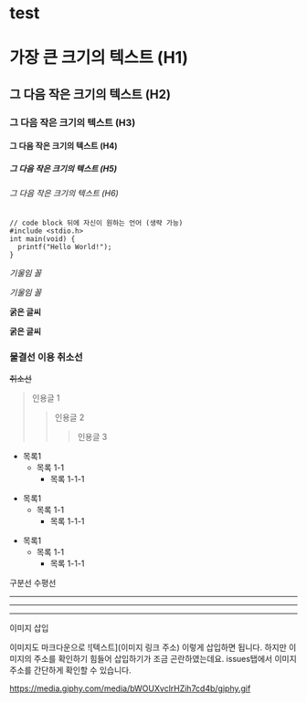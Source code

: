 # test
# 가장 큰 크기의 텍스트 (H1)
## 그 다음 작은 크기의 텍스트 (H2)
### 그 다음 작은 크기의 텍스트 (H3)
#### 그 다음 작은 크기의 텍스트 (H4)
##### 그 다음 작은 크기의 텍스트 (H5)
###### 그 다음 작은 크기의 텍스트 (H6)


```
// code block 뒤에 자신이 원하는 언어 (생략 가능)
#include <stdio.h>
int main(void) {
  printf("Hello World!");
}
```

*기울임 꼴*

_기울임 꼴_

**굵은 글씨**

__굵은 글씨__

### 물결선 이용 취소선 
~~취소선~~

> 인용글 1
> > 인용글 2
> > > 인용글 3

+ 목록1
  + 목록 1-1
    + 목록 1-1-1


* 목록1
  * 목록 1-1
    * 목록 1-1-1

- 목록1
  - 목록 1-1
    - 목록 1-1-1

구분선 수평선 

___
***
___

이미지 삽입

이미지도 마크다운으로 ![텍스트](이미지 링크 주소) 이렇게 삽입하면 됩니다. 
하지만 이미지의 주소를 확인하기 힘들어 삽입하기가 조금 곤란하였는데요. 
issues탭에서 이미지 주소를 간단하게 확인할 수 있습니다.

https://media.giphy.com/media/bWOUXvclrHZih7cd4b/giphy.gif






